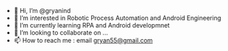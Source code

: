 - 👋 Hi, I’m @gryanind
- 👀 I’m interested in Robotic Process Automation and Android Engineering
- 🌱 I’m currently learning RPA and Android developmnet
- 💞️ I’m looking to collaborate on ...
- 📫 How to reach me : email gryan55@gmail.com

<!---
gryanind/gryanind is a ✨  ✨ repository because its `README.md` (this file) appears on your GitHub profile.
You can click the Preview link to take a look at your changes.
--->
